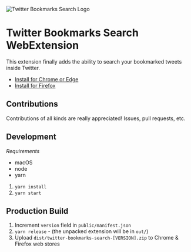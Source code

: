 ![Twitter Bookmarks Search Logo](https://github.com/flybayer/twitter-bookmarks-search/blob/master/marketing-assets/promo-marquee.png)

# Twitter Bookmarks Search WebExtension

This extension finally adds the ability to search your bookmarked tweets inside Twitter.

- [Install for Chrome or Edge](https://chrome.google.com/webstore/detail/twitter-bookmarks-search/flkokionhgagpmnhlngldhbfnblmenen)
- [Install for Firefox](https://addons.mozilla.org/en-US/firefox/addon/twitter-bookmarks-search-2/)

## Contributions

Contributions of all kinds are really appreciated! Issues, pull requests, etc.

## Development

_Requirements_

- macOS
- node
- yarn

1. `yarn install`
2. `yarn start`

## Production Build

1. Increment `version` field in `public/manifest.json`
2. `yarn release` - (the unpacked extension will be in `out/`)
3. Upload `dist/twitter-bookmarks-search-[VERSION].zip` to Chrome & Firefox web stores
